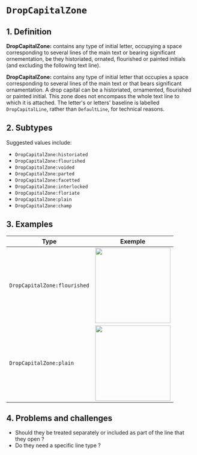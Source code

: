 # `DropCapitalZone`

## 1. Definition

**DropCapitalZone:** contains any type of initial letter, occupying a space corresponding to several lines of the main text or bearing significant ornementation, be they historiated, ornated, flourished or painted initials (and excluding the following text line).

**DropCapitalZone:** contains any type of initial letter that occupies a space corresponding to several lines of the main text or that bears significant ornamentation. A drop capital can be a historiated, ornamented, flourished or painted initial. This zone does not encompass the whole text line to which it is attached. The letter's or letters' baseline is labelled `DropCapitalLine`, rather than `DefaultLine`, for technical reasons.

## 2. Subtypes

Suggested values include:

* `DropCapitalZone:historiated`
* `DropCapitalZone:flourished`
* `DropCapitalZone:voided`
* `DropCapitalZone:parted`
* `DropCapitalZone:facetted`
* `DropCapitalZone:interlocked`
* `DropCapitalZone:floriate`
* `DropCapitalZone:plain`
* `DropCapitalZone:champ`

## 3. Examples

| Type | Exemple |
|------|---------|
| `DropCapitalZone:flourished` | <img src="btv1b84259980_f68.jpg" width="200px">  |
| `DropCapitalZone:plain` | <img src="btv1b86070385_f78.jpg" width="200px">  |

## 4. Problems and challenges

- Should they be treated separately or included as part of the line that they open ?
- Do they need a specific line type ?
